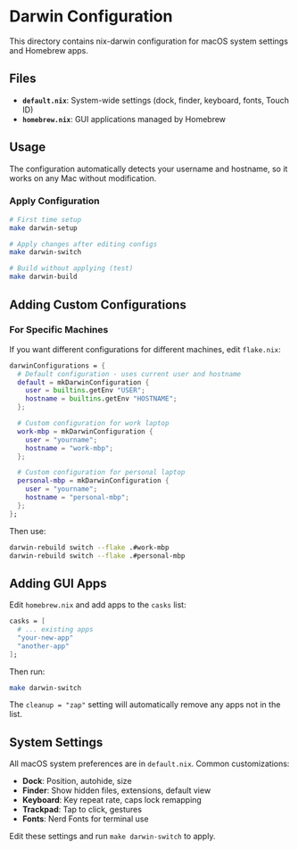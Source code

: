 # Darwin Configuration

This directory contains nix-darwin configuration for macOS system settings and Homebrew apps.

## Files

- **`default.nix`**: System-wide settings (dock, finder, keyboard, fonts, Touch ID)
- **`homebrew.nix`**: GUI applications managed by Homebrew

## Usage

The configuration automatically detects your username and hostname, so it works on any Mac without modification.

### Apply Configuration

```bash
# First time setup
make darwin-setup

# Apply changes after editing configs
make darwin-switch

# Build without applying (test)
make darwin-build
```

## Adding Custom Configurations

### For Specific Machines

If you want different configurations for different machines, edit `flake.nix`:

```nix
darwinConfigurations = {
  # Default configuration - uses current user and hostname
  default = mkDarwinConfiguration {
    user = builtins.getEnv "USER";
    hostname = builtins.getEnv "HOSTNAME";
  };

  # Custom configuration for work laptop
  work-mbp = mkDarwinConfiguration {
    user = "yourname";
    hostname = "work-mbp";
  };

  # Custom configuration for personal laptop
  personal-mbp = mkDarwinConfiguration {
    user = "yourname";
    hostname = "personal-mbp";
  };
};
```

Then use:
```bash
darwin-rebuild switch --flake .#work-mbp
darwin-rebuild switch --flake .#personal-mbp
```

## Adding GUI Apps

Edit `homebrew.nix` and add apps to the `casks` list:

```nix
casks = [
  # ... existing apps
  "your-new-app"
  "another-app"
];
```

Then run:
```bash
make darwin-switch
```

The `cleanup = "zap"` setting will automatically remove any apps not in the list.

## System Settings

All macOS system preferences are in `default.nix`. Common customizations:

- **Dock**: Position, autohide, size
- **Finder**: Show hidden files, extensions, default view
- **Keyboard**: Key repeat rate, caps lock remapping
- **Trackpad**: Tap to click, gestures
- **Fonts**: Nerd Fonts for terminal use

Edit these settings and run `make darwin-switch` to apply.
